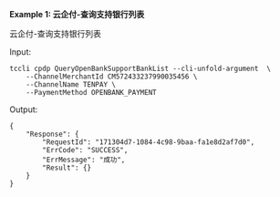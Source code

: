 **Example 1: 云企付-查询支持银行列表**

云企付-查询支持银行列表

Input: 

```
tccli cpdp QueryOpenBankSupportBankList --cli-unfold-argument  \
    --ChannelMerchantId CM572433237990035456 \
    --ChannelName TENPAY \
    --PaymentMethod OPENBANK_PAYMENT
```

Output: 
```
{
    "Response": {
        "RequestId": "171304d7-1084-4c98-9baa-fa1e8d2af7d0",
        "ErrCode": "SUCCESS",
        "ErrMessage": "成功",
        "Result": {}
    }
}
```

